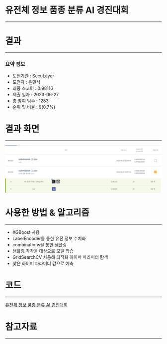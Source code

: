 # 유전체 정보 품종 분류 AI 경진대회
-----------------------------------
# 결과
-----------------------------------
### 요약 정보
  * 도전기관 : SecuLayer
  * 도전자 : 윤민식
  * 최종 스코어 : 0.98116
  * 제출 일자 : 2023-06-27
  * 총 참여 팀수 : 1283
  * 순위 및 비율 : 9(0.7%)
# 결과 화면
-----------------------------------
![score](./img/score.PNG)
![rank](./img/rank.PNG)
# 사용한 방법 & 알고리즘
----------------------------------
  * XGBoost 사용
  * LabelEncoder를 통한 유전 정보 수치화
  * combinations을 통한 샘플링
  * 샘플링 각각을 대상으로 모델 학습
  * GridSearchCV 사용해 최적화 하이퍼 파라미터 탐색
  * 찾은 하이퍼 파라미터 값으로 예측
# 코드
----------------------------------
[유전체 정보 품종 분류 AI 경진대회](./유전_정보_품종_분류_AI_경진대회.ipynb)
# 참고자료
----------------------------------
